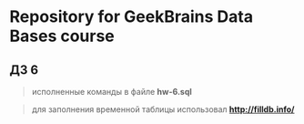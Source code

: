 # Repository for GeekBrains Data Bases course

## ДЗ 6

> исполненные команды в файле **hw-6.sql**

> для заполнения временной таблицы использовал **http://filldb.info/**
